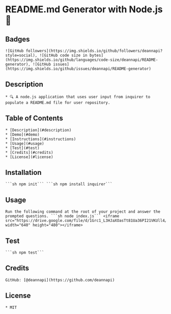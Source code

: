 # README.md Generator with Node.js 👋
    
  ## Badges
    ![GitHub followers](https://img.shields.io/github/followers/deannapi?style=social), ![GitHub code size in bytes](https://img.shields.io/github/languages/code-size/deannapi/README-generator), ![GitHub issues](https://img.shields.io/github/issues/deannapi/README-generator)

  ## Description
    * 🔍 A node.js application that uses user input from inquirer to populate a README.md file for user repository. 

  ## Table of Contents
    * [Description](#description)
    * [Demo](#demo)
    * [Instructions](#instructions)
    * [Usage](#usage)
    * [Test](#test)
    * [Credits](#credits)
    * [License](#license)
    
  ## Installation
    ```sh npm init``` ```sh npm install inquirer```

  ## Usage
    Run the following command at the root of your project and answer the prompted questions. ```sh node index.js``` <iframe src="https://drive.google.com/file/d/1Grc1_L3HJaXOasTt81Ua36PI21VKUll4/preview" width="640" height="480"></iframe>

  ## Test
    ```sh npm test```

  ## Credits
    GitHub: [@deannapi](https://github.com/deannapi)

  ## License
    * MIT
